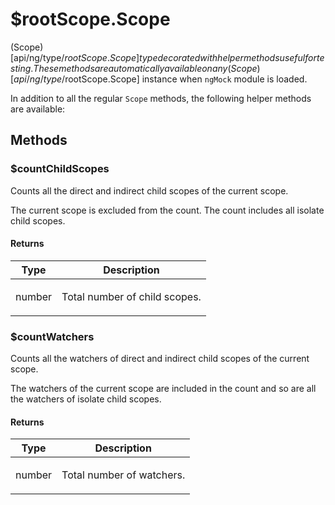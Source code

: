 



# $rootScope.Scope








(Scope)[api/ng/type/$rootScope.Scope] type decorated with helper methods useful for testing. These
methods are automatically available on any (Scope)[api/ng/type/$rootScope.Scope] instance when
`ngMock` module is loaded.

In addition to all the regular `Scope` methods, the following helper methods are available:







  




## Methods
### $countChildScopes
Counts all the direct and indirect child scopes of the current scope.

The current scope is excluded from the count. The count includes all isolate child scopes.






#### Returns</h4>

| Type | Description |
| :--: | :--: |
| number | <p>Total number of child scopes.</p>  |




### $countWatchers
Counts all the watchers of direct and indirect child scopes of the current scope.

The watchers of the current scope are included in the count and so are all the watchers of
isolate child scopes.






#### Returns</h4>

| Type | Description |
| :--: | :--: |
| number | <p>Total number of watchers.</p>  |










